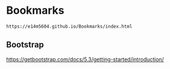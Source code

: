 # Bookmarks

`https://e14m5604.github.io/Bookmarks/index.html`

## Bootstrap

https://getbootstrap.com/docs/5.3/getting-started/introduction/
